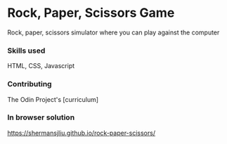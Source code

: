 # Rock, Paper, Scissors Game

Rock, paper, scissors simulator where you can play against the computer

### Skills used
HTML, CSS, Javascript

### Contributing 
The Odin Project's [curriculum]

### In browser solution
https://shermansjliu.github.io/rock-paper-scissors/

